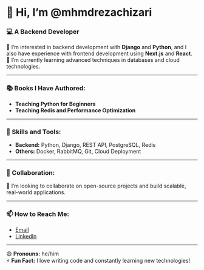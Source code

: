 # 👋 Hi, I’m @mhmdrezachizari  

### 💻 A Backend Developer  

👀 I’m interested in backend development with **Django** and **Python**, and I also have experience with frontend development using **Next.js** and **React**.  
🌱 I’m currently learning advanced techniques in databases and cloud technologies.  

---

### 📚 Books I Have Authored:  
- **Teaching Python for Beginners**  
- **Teaching Redis and Performance Optimization**  

---

### 🔧 Skills and Tools:  
- **Backend:** Python, Django, REST API, PostgreSQL, Redis  
- **Others:** Docker, RabbitMQ, Git, Cloud Deployment  

---

### 🤝 Collaboration:  
💞️ I’m looking to collaborate on open-source projects and build scalable, real-world applications.  

---

### 📫 How to Reach Me:  
- [Email](mailto:mhmdrezachizari@gmail.com)  
- [LinkedIn](www.linkedin.com/in/mohammad-chizari-5a95932b4)  
---

😄 **Pronouns:** he/him  
⚡ **Fun Fact:** I love writing code and constantly learning new technologies!  
